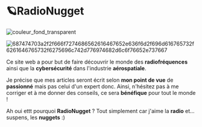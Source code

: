 # 🪐RadioNugget

![couleur_fond_transparent](https://github.com/radionugget/radionugget/assets/112083511/ada3348a-ace7-4da0-ba47-bbe8af403e69)

![687474703a2f2f666f7274686562616467652e636f6d2f696d616765732f6261646765732f6275696c742d776974682d6c6f76652e737667](https://github.com/radionugget/radionugget/assets/112083511/4b045726-a210-485c-b0e3-f408e6cafa6e)



Ce site web a pour but de faire découvrir le monde des **radiofréquences** ainsi que la **cybersécurité** dans l'industrie **aérospatiale**.

Je précise que mes articles seront écrit selon **mon point de vue** de **passionné** mais pas celui d'un expert donc. 
Ainsi, n'hésitez pas à me corriger et à me donner des conseils, ce sera **bénéfique** pour tout le monde ! 

Ah oui ettt pourquoi **RadioNugget** ? Tout simplement car j'aime la **radio** et... suspens, les **nuggets** :) 
